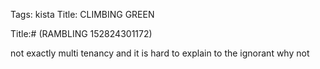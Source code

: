 Tags:  kista
Title: CLIMBING GREEN
  
Title:# (RAMBLING 152824301172)  
  
not exactly multi tenancy and it is hard to explain to the ignorant why not